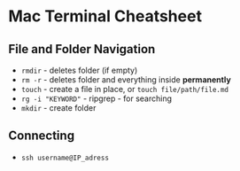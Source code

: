 # Mac Terminal Cheatsheet

## File and Folder Navigation
- `rmdir` - deletes folder (if empty)
- `rm -r` - deletes folder and everything inside **permanently**
- `touch` - create a file in place, or `touch file/path/file.md`
- `rg -i "KEYWORD"` - ripgrep - for searching
- `mkdir` - create folder

## Connecting
- `ssh username@IP_adress`